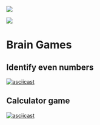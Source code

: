 <a href="https://codeclimate.com/github/codeclimate/codeclimate/maintainability"><img src="https://api.codeclimate.com/v1/badges/a99a88d28ad37a79dbf6/maintainability" /></a>

![](https://github.com/temir-cs/frontend-project-lvl1/workflows/Launch%20linter%20on%20push/badge.svg)

# Brain Games
## Identify even numbers
[![asciicast](https://asciinema.org/a/KJZM0mnqw5WJy5tt1E7Uf8KFR.svg)](https://asciinema.org/a/KJZM0mnqw5WJy5tt1E7Uf8KFR)
## Calculator game
[![asciicast](https://asciinema.org/a/KuLFwGPaFJPhO1PaxwF2iNRDL.svg)](https://asciinema.org/a/KuLFwGPaFJPhO1PaxwF2iNRDL)